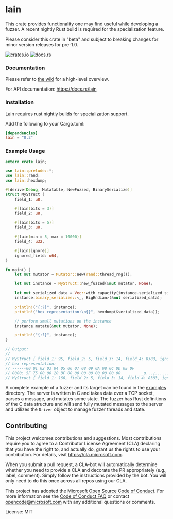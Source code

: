 # lain

This crate provides functionality one may find useful while developing a fuzzer. A recent
nightly Rust build is required for the specialization feature.

Please consider this crate in "beta" and subject to breaking changes for minor version releases for pre-1.0.

[![crates.io](https://img.shields.io/crates/v/lain.svg)](https://crates.io/crates/lain)
[![docs.rs](https://docs.rs/lain/badge.svg)](https://docs.rs/lain)

### Documentation

Please refer to [the wiki](https://github.com/microsoft/lain/wiki) for a high-level overview.

For API documentation: https://docs.rs/lain

### Installation

Lain requires rust nightly builds for specialization support.

Add the following to your Cargo.toml:

```toml
[dependencies]
lain = "0.2"
```

### Example Usage

```rust
extern crate lain;

use lain::prelude::*;
use lain::rand;
use lain::hexdump;

#[derive(Debug, Mutatable, NewFuzzed, BinarySerialize)]
struct MyStruct {
    field_1: u8,

    #[lain(bits = 3)]
    field_2: u8,

    #[lain(bits = 5)]
    field_3: u8,

    #[lain(min = 5, max = 10000)]
    field_4: u32,

    #[lain(ignore)]
    ignored_field: u64,
}

fn main() {
    let mut mutator = Mutator::new(rand::thread_rng());

    let mut instance = MyStruct::new_fuzzed(&mut mutator, None);

    let mut serialized_data = Vec::with_capacity(instance.serialized_size());
    instance.binary_serialize::<_, BigEndian>(&mut serialized_data);

    println!("{:?}", instance);
    println!("hex representation:\n{}", hexdump(&serialized_data));

    // perform small mutations on the instance
    instance.mutate(&mut mutator, None);

    println!("{:?}", instance);
}

// Output:
//
// MyStruct { field_1: 95, field_2: 5, field_3: 14, field_4: 8383, ignored_field: 0 }
// hex representation:
// ------00 01 02 03 04 05 06 07 08 09 0A 0B 0C 0D 0E 0F
// 0000: 5F 75 00 00 20 BF 00 00 00 00 00 00 00 00         _u...¿........
// MyStruct { field_1: 160, field_2: 5, field_3: 14, field_4: 8383, ignored_field: 0 }
```

A complete example of a fuzzer and its target can be found in the [examples](examples/)
directory. The server is written in C and takes data over a TCP socket, parses a message, and
mutates some state. The fuzzer has Rust definitions of the C data structure and will send fully
mutated messages to the server and utilizes the `Driver` object to manage fuzzer threads and
state.

## Contributing

This project welcomes contributions and suggestions.  Most contributions require you to agree to
a Contributor License Agreement (CLA) declaring that you have the right to, and actually do,
grant us the rights to use your contribution. For details, visit https://cla.microsoft.com.

When you submit a pull request, a CLA-bot will automatically determine whether you need to
provide a CLA and decorate the PR appropriately (e.g., label, comment). Simply follow the
instructions provided by the bot. You will only need to do this once across all repos using our
CLA.

This project has adopted the [Microsoft Open Source Code of
Conduct](https://opensource.microsoft.com/codeofconduct/). For more information see the [Code of
Conduct FAQ](https://opensource.microsoft.com/codeofconduct/faq/) or contact
[opencode@microsoft.com](mailto:opencode@microsoft.com) with any additional questions or
comments.

License: MIT
